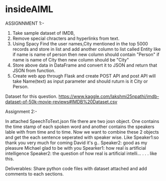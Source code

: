 # insideAIML
ASSIGNNMENT 1:-
1) Take sample dataset of IMDB,
2) Remove special chracters and hyperlinks from text.
3) Using Spacy Find the user names,City mentioned in the top 5000 records and store in list and add another column to list called Entity like if name is name of
person then new column should contain "Person" if name is name of City then new column should be "City"
4) Store above data in DataFrame and convert  it to JSON and  return that JSON from function.
5) Create web app through Flask and create POST API and post API will take Name(text) as input parameter and should ruturn is it City or Person.

Dataset for this question.
https://www.kaggle.com/lakshmi25npathi/imdb-dataset-of-50k-movie-reviews#IMDB%20Dataset.csv


Assignment 2:-

In attached SpeechToText.json file there are two josn object. One contains the time stamp of each spoken word and another contains the speakers lable with from time and to time. Now we want to combine these 2 objects and get the each sentence seperated with speaker wise. 
Like Speaker1:so thank you very much for coming David it's g..
Speaker2: good as my pleasure Michael glad to be with you
Spearker1: how real is artificial intelligence
Speaker2: the question of how real is artificial intelli...
.
.
.
like this.


Deliverables:
Share python code files with dataset attached and add comments to each sections.

